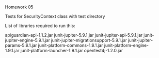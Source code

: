 Homework 05

Tests for SecurityContext class with test directory

List of libraries required to run this:

apiguardian-api-1.1.2.jar
junit-jupiter-5.9.1.jar
junit-jupiter-api-5.9.1.jar
junit-jupiter-engine-5.9.1.jar
junit-jupiter-migrationsupport-5.9.1.jar
junit-jupiter-params-5.9.1.jar
junit-platform-commons-1.9.1.jar
junit-platform-engine-1.9.1.jar
junit-platform-launcher-1.9.1.jar
opentest4j-1.2.0.jar